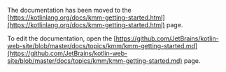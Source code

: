 The documentation has been moved to the [https://kotlinlang.org/docs/kmm-getting-started.html](https://kotlinlang.org/docs/kmm-getting-started.html) page.

To edit the documentation, open the [https://github.com/JetBrains/kotlin-web-site/blob/master/docs/topics/kmm/kmm-getting-started.md](https://github.com/JetBrains/kotlin-web-site/blob/master/docs/topics/kmm/kmm-getting-started.md) page.